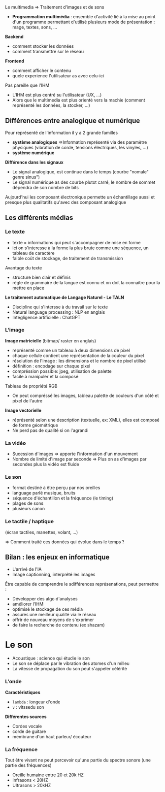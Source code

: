
Le multimedia => Traitement d'images et de sons

- **Programmation multimédia** : ensemble d'activité lié à la mise au point d'un programme permettant d'utilisé plusieurs mode de présentation : mage, textes, sons, ...


**Backend**
- comment stocker les données
- comment transmettre sur le réseau

**Frontend**
- comment afficher le contenu
- quele experience l'utilisateur as avec celu-ici



Pas pareille que l'IHM

- L'IHM est plus centré su l'utilisateur (UX, ...)
- Alors que le multimedia est plus orienté vers la machie (comment représenté les données, la stocker, ...)


## Différences entre analogique et numérique


Pour représenté de l'information il y a 2 grande familles
- **système analogiques** =>Information représenté via des paramètre physiques (vibration de corde, tensions électriques, les vinyles, ...)
- **système numérique** 


**Différence dans les signaux**
- Le signal analogique, est continue dans le temps (courbe "nomale" genre sinus")
- Le signal numérique as des courbe plutot carré, le nombre de sommet dépendra de son nombre de bits


Aujourd'hui les composant électronique permette un échantillage aussi et presque plus qualitatifs qu'avec des composant analogique



## Les différents médias

### Le texte
- texte = informations qui peut s'accompagner de mise en forme
- ici on s'interesse à la forme la plus brute comme une séquence, un tableau de caractère
- faible coût de stockage, de traitement de transmission

Avantage du texte
- structure bien clair et définis
- règle de grammaire de la langue est connu et on doit la connaitre pour la mettre en place

**Le traitement automatique de Langage Naturel - Le TALN**
- Discipline qui s'intersse à du travail sur le texte
- Natural language processing : NLP en anglais
- Intégligence artificielle : ChatGPT

### L'image

**Image matricielle** (bitmap/ raster en anglais)
- représenté comme un tableau à deux dimensions de pixel
- chaque cellule contient une représentation de la couleur du pixel
- résolution de l'image : les dimensions et le nombre de pixel utilisé
- définition : encodage sur chaque pixel
- compréssion possible: jpeg, utilisation de palette
- facile à manipuler et la composé

Tableau de propriété RGB
- On peut compréssé les images, tableau palette de couleurs d'un côté et pixel de l'autre

**Image vectorielle**
- réprésenté selon une description (textuelle, ex: XML), elles est composé de forme géométrique
- Ne perd pas de qualité si on l'agrandi


### La vidéo
- Sucession d'images => apporte l'information d'un mouvement
- Nombre de limité d'image par seconde => Plus on as d'images par secondes plus la vidéo est fluide

### Le son
- format destiné à être perçu par nos oreilles
- language parlé musique, bruits
- séquence d'échantillon et la fréquence (le timing)
- plages de sons
- plusieurs canon

### Le tactile / haptique

(écran tactiles, manettes, volant, ...)

=> Comment traité ces données qui évolue dans le temps ?


## Bilan : les enjeux en informatique

- L'arrivé de l'IA 
- Image captionning, interprété les images



Être capable de comprendre le sdifférences représenations, peut permettre :
- Développer des algo d'analyses
- améliorer l'IHM
- optimisé le stockage de ces média
- assures une meilleur qualité via le réseau
- offrir de nouveau moyens de s'exprimer
- de faire la recherche de contenu (ex shazam)



# Le son

- Acoustique : science qui étudie le son 
- Le son se déplace par le vibration des atomes d'un milleu
- La vitesse de propagation du son peut s'appeler célérité


### L'onde

**Caractéristiques**
- `lambda` :  longeur d'onde
- `v` : vitssedu son

**Différentes sources**
- Cordes vocale
- corde de guitare
- membrane d'un haut parleur/ écouteur


### La fréquence

Tout être vivant ne peut percevoir qu'une partie du spectre sonore (une partie des fréquences)

- Oreille humaine entre 20 et 20k HZ
- Infrasons < 20HZ
- Ultrasons > 20kHZ


